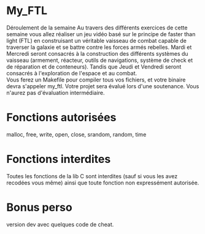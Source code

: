 # My_FTL
Déroulement de la semaine Au travers des différents exercices de cette semaine vous allez réaliser un jeu vidéo basé sur le principe de faster than light (FTL) en construisant un véritable vaisseau de combat capable de traverser la galaxie et se battre contre les forces armés rebelles.  Mardi et Mercredi seront consacrés à la construction des différents systèmes du vaisseau (armement, réacteur, outils de navigations, système de check et de réparation et de conteneurs).  Tandis que Jeudi et Vendredi seront consacrés à l'exploration de l'espace et au combat.  
Vous ferez un Makefile pour compiler tous vos fichiers, et votre binaire devra s'appeler my_ftl.  Votre projet sera évalué lors d'une soutenance. Vous n'aurez pas d'évaluation intermédiaire.

# Fonctions autorisées
malloc, free, write, open, close, srandom, random, time

# Fonctions interdites
Toutes les fonctions de la lib C sont interdites (sauf si vous les avez recodées vous même) ainsi que toute fonction non expressément autorisée.

# Bonus perso

version dev avec quelques code de cheat.
